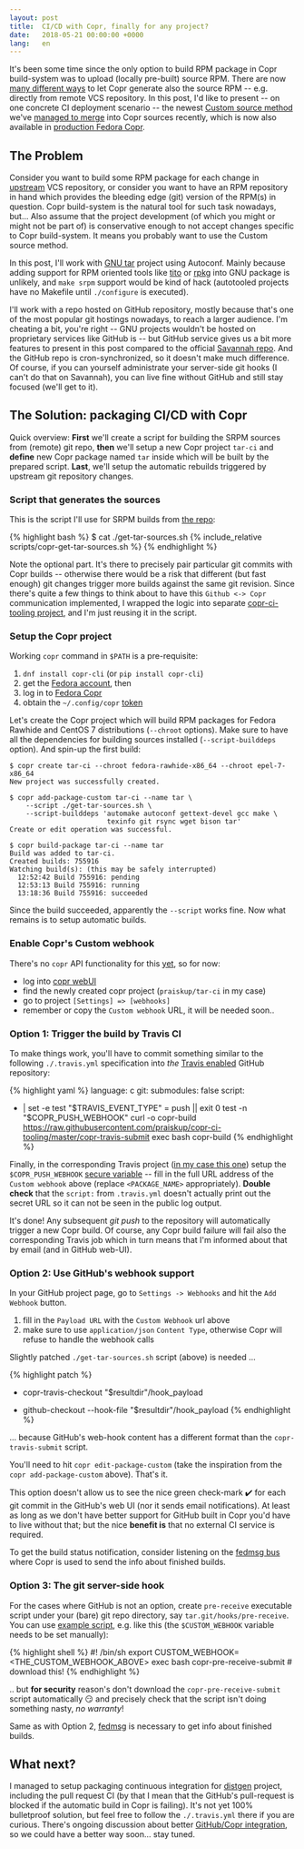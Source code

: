 ```yaml
---
layout: post
title:  CI/CD with Copr, finally for any project?
date:   2018-05-21 00:00:00 +0000
lang:   en
---
```


It's been some time since the only option to build RPM package in
Copr build-system was to upload (locally pre-built) source RPM.  There are now
[many different ways][ref-src-methods] to let Copr generate also the source RPM
-- e.g. directly from remote VCS repository.  In this post, I'd like to present
-- on one concrete CI deployment scenario -- the newest [Custom source
method][ref-custom-method] we've [managed to merge][ref-the-PR] into Copr
sources recently, which is now also available in [production Fedora
Copr][ref-copr].


## The Problem

Consider you want to build some RPM package for each change in
[upstream][ref-upstream-def] VCS repository, or consider you want to have an RPM
repository in hand which provides the bleeding edge (git) version of the RPM(s)
in question.  Copr build-system is the natural tool for such task nowadays,
but...  Also assume that the project development (of which you might or might
not be part of) is conservative enough to not accept changes specific to
Copr build-system.  It means you probably want to use the Custom source method.

In this post, I'll work with [GNU tar][ref-tar] project using Autoconf.  Mainly
because adding support for RPM oriented tools like
[tito][ref-tito] or [rpkg][ref-rpkg] into GNU package is unlikely, and `make
srpm` support would be kind of hack (autotooled projects have no Makefile until
`./configure` is executed).

I'll work with a repo hosted on GitHub repository, mostly because that's one of
the most popular git hostings nowadays, to reach a larger audience.  I'm
cheating a bit, you're right -- GNU projects wouldn't be hosted on proprietary
services like GitHub is -- but GitHub service gives us a bit more features to
present in this post compared to the official [Savannah repo][ref-savannah].
And the GitHub repo is cron-synchronized, so it doesn't make much difference.
Of course, if you can yourself administrate your server-side git hooks (I can't
do that on Savannah), you can live fine without GitHub and still stay focused
(we'll get to it).


## The Solution: packaging CI/CD with Copr

Quick overview:  **First** we'll create a script for building the SRPM
sources from (remote) git repo, **then** we'll setup a new Copr project `tar-ci`
and **define** new Copr package named `tar` inside which will be built by the
prepared script. **Last**, we'll setup the automatic rebuilds triggered by
upstream git repository changes.


### Script that generates the sources

This is the script I'll use for SRPM builds from [the repo][ref-myfork]:

{% highlight bash %}
$ cat ./get-tar-sources.sh
{% include_relative scripts/copr-get-tar-sources.sh %}
{% endhighlight %}

Note the optional part.  It's there to precisely pair particular git commits
with Copr builds -- otherwise there would be a risk that different (but fast
enough) git changes trigger more builds against the same git revision.  Since
there's quite a few things to think about to have this `Github <-> Copr`
communication implemented, I wrapped the logic into separate [copr-ci-tooling
project][ref-citools], and I'm just reusing it in the script.


### Setup the Copr project

Working `copr` command in `$PATH` is a pre-requisite:

1. `dnf install copr-cli` (or `pip install copr-cli`)
2. get the [Fedora account][ref-fedoraaccount], then
3. log in to [Fedora Copr][ref-copr]
4. obtain the `~/.config/copr` [token][ref-api-token]

Let's create the Copr project which will build RPM packages for Fedora Rawhide
and CentOS 7 distributions (`--chroot` options).  Make sure to have all the
dependencies for building sources installed (`--script-builddeps` option).
And spin-up the first build:

```
$ copr create tar-ci --chroot fedora-rawhide-x86_64 --chroot epel-7-x86_64
New project was successfully created.

$ copr add-package-custom tar-ci --name tar \
    --script ./get-tar-sources.sh \
    --script-builddeps 'automake autoconf gettext-devel gcc make \
                        texinfo git rsync wget bison tar'
Create or edit operation was successful.

$ copr build-package tar-ci --name tar
Build was added to tar-ci.
Created builds: 755916
Watching build(s): (this may be safely interrupted)
  12:52:42 Build 755916: pending
  12:53:13 Build 755916: running
  13:18:36 Build 755916: succeeded
```

Since the build succeeded, apparently the `--script` works fine.  Now what
remains is to setup automatic builds.

### Enable Copr's Custom webhook

There's no `copr` API functionality for this [yet][ref-webhook-api], so for now:

- log into [copr webUI][ref-copr]
- find the newly created copr project (`praiskup/tar-ci` in my case)
- go to project `[Settings] => [webhooks]`
- remember or copy the `Custom webhook` URL, it will be needed soon..

### Option 1: Trigger the build by Travis CI

To make things work, you'll have to commit something similar to the following
`./.travis.yml` specification into _the_ [Travis enabled][ref-travis-start]
GitHub repository:

{% highlight yaml %}
language: c
git:
  submodules: false
script:
- |
  set -e
  test "$TRAVIS_EVENT_TYPE" = push || exit 0
  test -n "$COPR_PUSH_WEBHOOK"
  curl -o copr-build https://raw.githubusercontent.com/praiskup/copr-ci-tooling/master/copr-travis-submit
  exec bash copr-build
{% endhighlight %}

Finally, in the corresponding Travis project ([in my case this
one][ref-travis-project]) setup the `$COPR_PUSH_WEBHOOK` [secure
variable][ref-travis-sec] -- fill in the full URL address of the `Custom
webhook` above (replace `<PACKAGE_NAME>` appropriately).  **Double check** that
the `script:` from `.travis.yml` doesn't actually print out the secret URL so
it can not be seen in the public log output.

It's done!  Any subsequent _git push_ to the repository will automatically
trigger a new Copr build.  Of course, any Copr build failure will fail also the
corresponding Travis job which in turn means that I'm informed about that by
email (and in GitHub web-UI).


### Option 2: Use GitHub's webhook support

In your GitHub project page, go to `Settings -> Webhooks` and hit the `Add
Webhook` button.

1. fill in the `Payload URL` with the `Custom Webhook` url above
2. make sure to use `application/json` `Content Type`, otherwise Copr will
   refuse to handle the webhook calls

Slightly patched `./get-tar-sources.sh` script (above) is needed ...

{% highlight patch %}
- copr-travis-checkout "$resultdir"/hook_payload
+ github-checkout --hook-file "$resultdir"/hook_payload
{% endhighlight %}

... because GitHub's web-hook content has a different format than the
`copr-travis-submit` script.

You'll need to hit `copr edit-package-custom` (take the inspiration from the
`copr add-package-custom` above).  That's it.

This option doesn't allow us to see the nice green check-mark :heavy_check_mark:
for each git commit in the GitHub's web UI (nor it sends email notifications).
At least as long as we don't have better support for GitHub built in Copr you'd
have to live without that; but the nice **benefit is** that no external CI
service is required.

To get the build status notification, consider listening on the [fedmsg
bus][ref-fedmsg] where Copr is used to send the info about finished builds.

### Option 3: The git server-side hook

For the cases where GitHub is not an option, create `pre-receive` executable
script under your (bare) git repo directory, say `tar.git/hooks/pre-receive`.
You can use [example script][ref-pre-receive], e.g. like this (the
`$CUSTOM_WEBHOOK` variable needs to be set manually):

{% highlight shell %}
#! /bin/sh
export CUSTOM_WEBHOOK=<THE_CUSTOM_WEBHOOK_ABOVE>
exec bash copr-pre-receive-submit # download this!
{% endhighlight %}

.. but **for security** reason's don't download the `copr-pre-receive-submit`
script automatically :smirk: and precisely check that the script isn't doing
something nasty, _no warranty_!

Same as with Option 2, [fedmsg][ref-fedmsg] is necessary to get info about
finished builds.


What next?
----------

I managed to setup packaging continuous integration for [distgen][ref-distgen]
project, including the pull request CI (by that I mean that the GitHub's
pull-request is blocked if the automatic build in Copr is failing).  It's not
yet 100% bulletproof solution, but feel free to follow the `./.travis.yml` there
if you are curious.  There's ongoing discussion about better [GitHub/Copr
integration][ref-ghapps], so we could have a better way soon...  stay tuned.

[ref-src-methods]: https://docs.pagure.org/copr.copr/user_documentation.html#build-source-types
[ref-custom-method]: https://docs.pagure.org/copr.copr/custom_source_method.html
[ref-the-PR]: https://pagure.io/copr/copr/pull-request/185
[ref-copr]: https://copr.fedorainfracloud.org/
[ref-upstream-def]: https://fedoraproject.org/wiki/Staying_close_to_upstream_projects
[ref-distgen]: https://github.com/devexp-db/distgen.git
[ref-ghapps]: https://lists.fedorahosted.org/archives/list/copr-devel@lists.fedorahosted.org/thread/SD2LCGXMROREK4RQHFVLRLXAB6H5M7RQ/
[ref-tar]: https://www.gnu.org/software/tar/
[ref-citools]: https://github.com/praiskup/copr-ci-tooling
[ref-fedoraaccount]: https://admin.fedoraproject.org/accounts/user/new
[ref-api-token]: https://copr.fedorainfracloud.org/api/
[ref-travis-start]: https://docs.travis-ci.com/user/getting-started/#To-get-started-with-Travis-CI
[ref-webhook-api]: https://pagure.io/copr/copr/issue/229
[ref-savannah]: http://git.savannah.gnu.org/cgit/tar.git/?h=HEAD
[ref-travis-sec]: https://developer.github.com/webhooks/securing/
[ref-travis-project]: https://travis-ci.org/praiskup/tar
[ref-myfork]: https://github.com/praiskup/tar
[ref-pre-receive]: https://github.com/praiskup/copr-ci-tooling/blob/master/copr-pre-receive-submit
[ref-fedmsg]: http://www.fedmsg.com/en/stable/
[ref-tito]: https://github.com/dgoodwin/tito
[ref-rpkg]: https://pagure.io/rpkg-util
